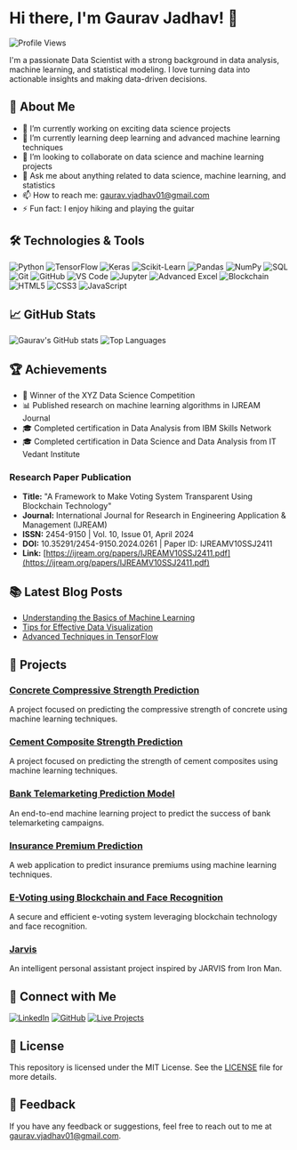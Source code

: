 # Hi there, I'm Gaurav Jadhav! 👋

![Profile Views](https://komarev.com/ghpvc/?username=jadhavgaurav&color=blue)

I'm a passionate Data Scientist with a strong background in data analysis, machine learning, and statistical modeling. I love turning data into actionable insights and making data-driven decisions.

## 🚀 About Me

- 🔭 I’m currently working on exciting data science projects
- 🌱 I’m currently learning deep learning and advanced machine learning techniques
- 👯 I’m looking to collaborate on data science and machine learning projects
- 💬 Ask me about anything related to data science, machine learning, and statistics
- 📫 How to reach me: [gaurav.vjadhav01@gmail.com](mailto:gaurav.vjadhav01@gmail.com)
- ⚡ Fun fact: I enjoy hiking and playing the guitar

## 🛠️ Technologies & Tools

![Python](https://img.shields.io/badge/-Python-black?style=flat-square&logo=python)
![TensorFlow](https://img.shields.io/badge/-TensorFlow-black?style=flat-square&logo=tensorflow)
![Keras](https://img.shields.io/badge/-Keras-black?style=flat-square&logo=keras)
![Scikit-Learn](https://img.shields.io/badge/-Scikit--Learn-black?style=flat-square&logo=scikit-learn)
![Pandas](https://img.shields.io/badge/-Pandas-black?style=flat-square&logo=pandas)
![NumPy](https://img.shields.io/badge/-NumPy-black?style=flat-square&logo=numpy)
![SQL](https://img.shields.io/badge/-SQL-black?style=flat-square&logo=postgresql)
![Git](https://img.shields.io/badge/-Git-black?style=flat-square&logo=git)
![GitHub](https://img.shields.io/badge/-GitHub-black?style=flat-square&logo=github)
![VS Code](https://img.shields.io/badge/-VS%20Code-black?style=flat-square&logo=visual-studio-code)
![Jupyter](https://img.shields.io/badge/-Jupyter-black?style=flat-square&logo=jupyter)
![Advanced Excel](https://img.shields.io/badge/-Advanced%20Excel-black?style=flat-square&logo=microsoft-excel)
![Blockchain](https://img.shields.io/badge/-Blockchain-black?style=flat-square&logo=blockchain)
![HTML5](https://img.shields.io/badge/-HTML5-black?style=flat-square&logo=html5)
![CSS3](https://img.shields.io/badge/-CSS3-black?style=flat-square&logo=css3)
![JavaScript](https://img.shields.io/badge/-JavaScript-black?style=flat-square&logo=javascript)

## 📈 GitHub Stats

![Gaurav's GitHub stats](https://github-readme-stats.vercel.app/api?username=jadhavgaurav&show_icons=true&theme=radical)
![Top Languages](https://github-readme-stats.vercel.app/api/top-langs/?username=jadhavgaurav&layout=compact&theme=radical)

## 🏆 Achievements

- 🥇 Winner of the XYZ Data Science Competition
- 📊 Published research on machine learning algorithms in IJREAM Journal
- 🎓 Completed certification in Data Analysis from IBM Skills Network
- 🎓 Completed certification in Data Science and Data Analysis from IT Vedant Institute

### Research Paper Publication
- **Title:** "A Framework to Make Voting System Transparent Using Blockchain Technology"
- **Journal:** International Journal for Research in Engineering Application & Management (IJREAM)
- **ISSN:** 2454-9150 | Vol. 10, Issue 01, April 2024
- **DOI:** 10.35291/2454-9150.2024.0261 | Paper ID: IJREAMV10SSJ2411
- **Link:** [https://ijream.org/papers/IJREAMV10SSJ2411.pdf](https://ijream.org/papers/IJREAMV10SSJ2411.pdf)

## 📚 Latest Blog Posts

<!-- BLOG-POST-LIST:START -->
- [Understanding the Basics of Machine Learning](https://yourblog.com/understanding-the-basics-of-machine-learning)
- [Tips for Effective Data Visualization](https://yourblog.com/tips-for-effective-data-visualization)
- [Advanced Techniques in TensorFlow](https://yourblog.com/advanced-techniques-in-tensorflow)
<!-- BLOG-POST-LIST:END -->

## 📂 Projects

### [Concrete Compressive Strength Prediction](https://github.com/jadhavgaurav/concrete-compressive-strength-prediction)
A project focused on predicting the compressive strength of concrete using machine learning techniques.

### [Cement Composite Strength Prediction](https://github.com/jadhavgaurav/cement-composite-strength-prediction)
A project focused on predicting the strength of cement composites using machine learning techniques.

### [Bank Telemarketing Prediction Model](https://github.com/jadhavgaurav/Bank_Telemarketing_predictionModel)
An end-to-end machine learning project to predict the success of bank telemarketing campaigns.

### [Insurance Premium Prediction](https://github.com/jadhavgaurav/Insurance-premium-prediction-using-MachineLearning)
A web application to predict insurance premiums using machine learning techniques.

### [E-Voting using Blockchain and Face Recognition](https://github.com/jadhavgaurav/E-Voting-using-Blockchain-and-Face-Recognition)
A secure and efficient e-voting system leveraging blockchain technology and face recognition.

### [Jarvis](https://github.com/jadhavgaurav/Jarvis)
An intelligent personal assistant project inspired by JARVIS from Iron Man.

## 🔗 Connect with Me

[![LinkedIn](https://img.shields.io/badge/-LinkedIn-black?style=flat-square&logo=linkedin)](https://www.linkedin.com/in/gauravjadhav007)
[![GitHub](https://img.shields.io/badge/-GitHub-black?style=flat-square&logo=github)](https://github.com/jadhavgaurav)
[![Live Projects](https://img.shields.io/badge/-Live%20Projects-black?style=flat-square&logo=streamlit)](https://insurance-premium-regression-gj.streamlit.app/)

## 📜 License

This repository is licensed under the MIT License. See the [LICENSE](LICENSE) file for more details.

## 💬 Feedback

If you have any feedback or suggestions, feel free to reach out to me at [gaurav.vjadhav01@gmail.com](mailto:gaurav.vjadhav01@gmail.com).
